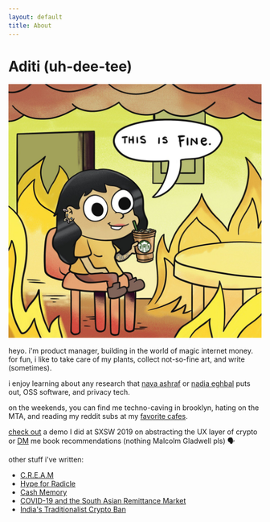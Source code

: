 ```yaml
---
layout: default
title: About
---
```


# Aditi (uh-dee-tee)

![aditi](/adit.jpg)

heyo. i'm product manager, building in the world of magic internet money. for fun, i like to take care of my plants, collect not-so-fine art, and write (sometimes).

i enjoy learning about any research that [nava ashraf](https://ashrafnava.wordpress.com/) or [nadia eghbal](https://nadiaeghbal.com/oss/) puts out, OSS software, and privacy tech.

on the weekends, you can find me techno-caving in brooklyn, hating on the MTA, and reading my reddit subs at my [favorite cafes](https://www.notion.so/cafe-workspots-80b6b55555524fe88185d20806e30967).

[check out](https://www.youtube.com/watch?v=NhHs1lPCzK0https://www.youtube.com/watch?v=NhHs1lPCzK0) a demo I did at SXSW 2019 on abstracting the UX layer of crypto or [DM](https://twitter.com/adeets_22) me book recommendations (nothing Malcolm Gladwell pls) 🗣

other stuff i've written: 
- [C.R.E.A.M](https://buttercup4pres.medium.com/c-r-e-a-m-e39e49a4a9fa) 
- [Hype for Radicle](https://buttercup4pres.medium.com/hype-for-radicle-957cfd03aaf8?source=---------0----------------------------) 
- [Cash Memory](https://onjuno.com/blog/what-is-cash-memory-and-why-fintechs-need-to-take-notice) 
- [COVID-19 and the South Asian Remittance Market](https://onjuno.com/blog/the-impact-of-covid-19-on-south-asian-remittance) 
- [India's Traditionalist Crypto Ban](https://thejuggernaut.com/article?id=7vkLiVyhWm5guuwTPcbTCl) 

